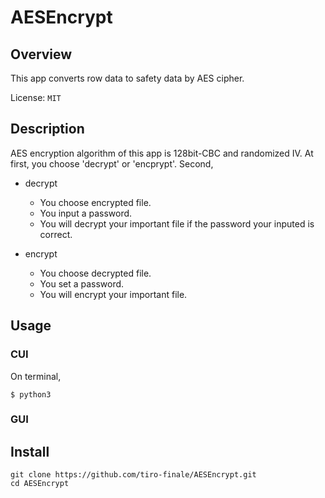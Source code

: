# AESEncrypt

## Overview
This app converts row data to safety data by AES cipher.

License: `MIT`

## Description
AES encryption algorithm of this app is 128bit-CBC and randomized IV.
At first, you choose 'decrypt' or 'encprypt'.
Second,

- decrypt
    - You choose encrypted file.
    - You input a password.
    - You will decrypt your important file if the password your inputed is correct.

- encrypt
    - You choose decrypted file.
    - You set a password.
    - You will encrypt your important file.


## Usage
### CUI
On terminal,
```
$ python3
```

### GUI

## Install
```
git clone https://github.com/tiro-finale/AESEncrypt.git
cd AESEncrypt
```
